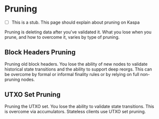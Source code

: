 # Pruning

* [ ] This is a stub. This page should explain about pruning on Kaspa

Pruning is deleting data after you've validated it. What you lose when you prune, and how to overcome it, varies by type of pruning.

## Block Headers Pruning

Pruning old block headers. You lose the ability of new nodes to validate historical state transitions and the ability to support deep reorgs. This can be overcome by formal or informal finality rules or by relying on full non-pruning nodes.

## UTXO Set Pruning

Pruning the UTXO set. You lose the ability to validate state transitions. This is overcome via accumulators. Stateless clients use UTXO set pruning.

